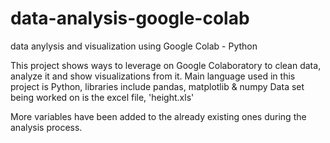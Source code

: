 # data-analysis-google-colab
data anylysis and visualization using Google Colab - Python

This project shows ways to leverage on Google Colaboratory to clean data, analyze it and show visualizations from it.
Main language used in this project is Python, libraries include pandas, matplotlib & numpy
Data set being worked on is the excel file, 'height.xls'

More variables have been added to the already existing ones during the analysis process.

